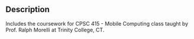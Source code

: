 ## Description
Includes the coursework for CPSC 415 - Mobile Computing class taught by Prof. Ralph Morelli at Trinity College, CT.
